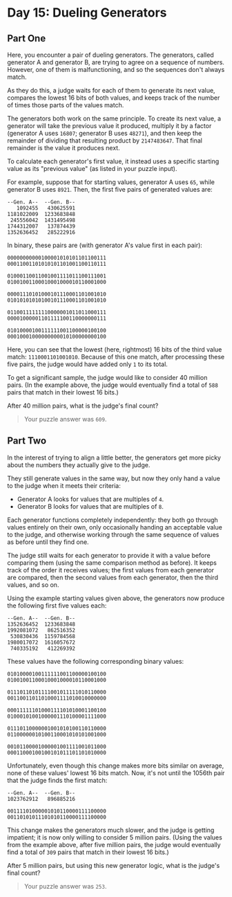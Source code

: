 # Day 15: Dueling Generators

## Part One

Here, you encounter a pair of dueling generators. The generators, called generator A and generator B, are trying to agree on a sequence of numbers. However, one of them is malfunctioning, and so the sequences don't always match.

As they do this, a judge waits for each of them to generate its next value, compares the lowest 16 bits of both values, and keeps track of the number of times those parts of the values match.

The generators both work on the same principle. To create its next value, a generator will take the previous value it produced, multiply it by a factor (generator A uses `16807`; generator B uses `48271`), and then keep the remainder of dividing that resulting product by `2147483647`. That final remainder is the value it produces next.

To calculate each generator's first value, it instead uses a specific starting value as its "previous value" (as listed in your puzzle input).

For example, suppose that for starting values, generator A uses `65`, while generator B uses `8921`. Then, the first five pairs of generated values are:

    --Gen. A--  --Gen. B--
       1092455   430625591
    1181022009  1233683848
     245556042  1431495498
    1744312007   137874439
    1352636452   285222916

In binary, these pairs are (with generator A's value first in each pair):

    00000000000100001010101101100111
    00011001101010101101001100110111
    
    01000110011001001111011100111001
    01001001100010001000010110001000
    
    00001110101000101110001101001010
    01010101010100101110001101001010
    
    01100111111110000001011011000111
    00001000001101111100110000000111
    
    01010000100111111001100000100100
    00010001000000000010100000000100

Here, you can see that the lowest (here, rightmost) 16 bits of the third value match: `1110001101001010`. Because of this one match, after processing these five pairs, the judge would have added only `1` to its total.

To get a significant sample, the judge would like to consider 40 million pairs. (In the example above, the judge would eventually find a total of `588` pairs that match in their lowest 16 bits.)

After 40 million pairs, what is the judge's final count?

> Your puzzle answer was `609`.

## Part Two

In the interest of trying to align a little better, the generators get more picky about the numbers they actually give to the judge.

They still generate values in the same way, but now they only hand a value to the judge when it meets their criteria:

- Generator A looks for values that are multiples of `4`.
- Generator B looks for values that are multiples of `8`.

Each generator functions completely independently: they both go through values entirely on their own, only occasionally handing an acceptable value to the judge, and otherwise working through the same sequence of values as before until they find one.

The judge still waits for each generator to provide it with a value before comparing them (using the same comparison method as before). It keeps track of the order it receives values; the first values from each generator are compared, then the second values from each generator, then the third values, and so on.

Using the example starting values given above, the generators now produce the following first five values each:

    --Gen. A--  --Gen. B--
    1352636452  1233683848
    1992081072   862516352
     530830436  1159784568
    1980017072  1616057672
     740335192   412269392

These values have the following corresponding binary values:

    01010000100111111001100000100100
    01001001100010001000010110001000
    
    01110110101111001011111010110000
    00110011011010001111010010000000
    
    00011111101000111101010001100100
    01000101001000001110100001111000
    
    01110110000001001010100110110000
    01100000010100110001010101001000
    
    00101100001000001001111001011000
    00011000100100101011101101010000

Unfortunately, even though this change makes more bits similar on average, none of these values' lowest 16 bits match. Now, it's not until the 1056th pair that the judge finds the first match:

    --Gen. A--  --Gen. B--
    1023762912   896885216
    
    00111101000001010110000111100000
    00110101011101010110000111100000

This change makes the generators much slower, and the judge is getting impatient; it is now only willing to consider 5 million pairs. (Using the values from the example above, after five million pairs, the judge would eventually find a total of `309` pairs that match in their lowest 16 bits.)

After 5 million pairs, but using this new generator logic, what is the judge's final count?

> Your puzzle answer was `253`.